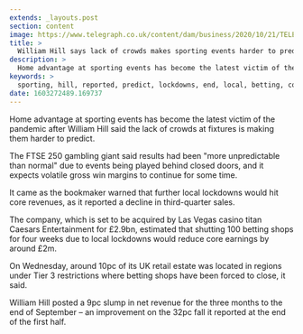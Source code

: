 ```yaml
--- 
extends: _layouts.post 
section: content 
image: https://www.telegraph.co.uk/content/dam/business/2020/10/21/TELEMMGLPICT000242437855_trans_NvBQzQNjv4Bq-eXszlq6aKtOAw8iUxAjznfHkEqLv8pYKgqRW6HuK9U.jpeg?impolicy=logo-overlay 
title: > 
  William Hill says lack of crowds makes sporting events harder to predict 
description: > 
  Home advantage at sporting events has become the latest victim of the pandemic after William Hill said the lack of crowds at fixtures is making them harder to predict.It came as the bookmaker warned that further local lockdowns would hit core revenues, as it reported a decline in third-quarter sales.The company, which is set to be acquired by Las Vegas casino titan Caesars Entertainment for £2.9bn, estimated that shutting 100 betting shops for four weeks due to local lockdowns would reduce core earnings by around £2m.On Wednesday, around 10pc of its UK retail estate was located in regions under Tier 3 restrictions where betting shops have been forced to close, it said.William Hill posted a 9pc slump in net revenue for the three months to the end of September – an improvement on the 32pc fall it reported at the end of the first half. 
keywords: > 
  sporting, hill, reported, predict, lockdowns, end, local, betting, core, makes, harder, win, crowds, lack, william, shops, events 
date: 1603272489.169737 
--- 
```

<div><p>Home advantage at sporting events has become the latest victim of the pandemic after William Hill said the lack of crowds at fixtures&#160;is making them harder to predict.</p>
<p>The FTSE 250&#160;gambling giant said&#160;results had been "more unpredictable than normal" due to events being played behind closed doors, and it expects volatile gross win margins to continue for some time.&#160;</p>
<p>It came as the bookmaker&#160;warned that further local lockdowns would hit core revenues, as it reported a decline in third-quarter sales.</p>
<p>The company, which is set to be acquired by Las Vegas&#160;casino titan Caesars Entertainment for &#163;2.9bn, estimated&#160;that shutting 100 betting shops for four weeks due to&#160;local lockdowns would reduce core earnings by around &#163;2m.&#160;</p>
<p>On Wednesday, around 10pc of its UK retail estate was located in regions under Tier 3 restrictions where betting shops have been forced to close, it said.&#160;</p>
<p>William Hill posted a 9pc slump in net revenue for the three months to the end of September &#8211; an improvement on the 32pc fall it reported at the end of the first half.</p>
</div>